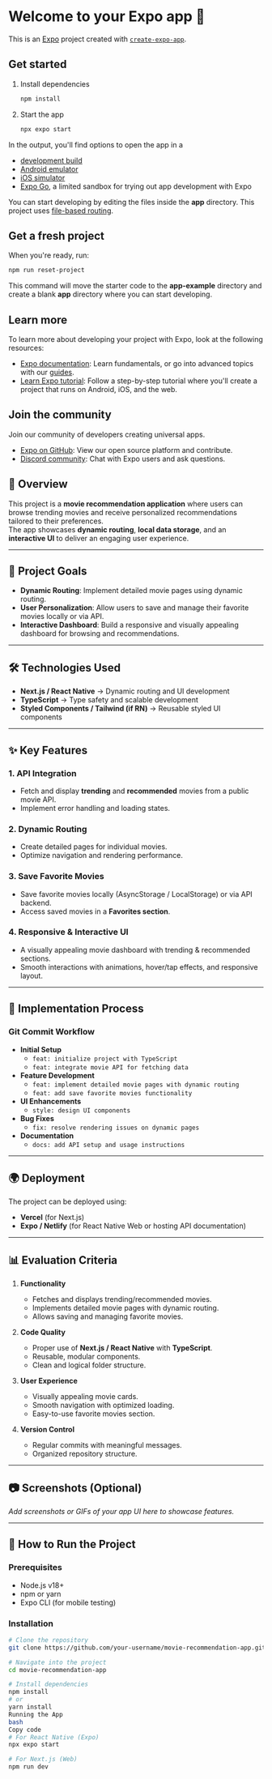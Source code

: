 # Welcome to your Expo app 👋

This is an [Expo](https://expo.dev) project created with [`create-expo-app`](https://www.npmjs.com/package/create-expo-app).

## Get started

1. Install dependencies

   ```bash
   npm install
   ```

2. Start the app

   ```bash
   npx expo start
   ```

In the output, you'll find options to open the app in a

- [development build](https://docs.expo.dev/develop/development-builds/introduction/)
- [Android emulator](https://docs.expo.dev/workflow/android-studio-emulator/)
- [iOS simulator](https://docs.expo.dev/workflow/ios-simulator/)
- [Expo Go](https://expo.dev/go), a limited sandbox for trying out app development with Expo

You can start developing by editing the files inside the **app** directory. This project uses [file-based routing](https://docs.expo.dev/router/introduction).

## Get a fresh project

When you're ready, run:

```bash
npm run reset-project
```

This command will move the starter code to the **app-example** directory and create a blank **app** directory where you can start developing.

## Learn more

To learn more about developing your project with Expo, look at the following resources:

- [Expo documentation](https://docs.expo.dev/): Learn fundamentals, or go into advanced topics with our [guides](https://docs.expo.dev/guides).
- [Learn Expo tutorial](https://docs.expo.dev/tutorial/introduction/): Follow a step-by-step tutorial where you'll create a project that runs on Android, iOS, and the web.

## Join the community

Join our community of developers creating universal apps.

- [Expo on GitHub](https://github.com/expo/expo): View our open source platform and contribute.
- [Discord community](https://chat.expo.dev): Chat with Expo users and ask questions.

## 📖 Overview
This project is a **movie recommendation application** where users can browse trending movies and receive personalized recommendations tailored to their preferences.  
The app showcases **dynamic routing**, **local data storage**, and an **interactive UI** to deliver an engaging user experience.

---

## 🎯 Project Goals
- **Dynamic Routing**: Implement detailed movie pages using dynamic routing.  
- **User Personalization**: Allow users to save and manage their favorite movies locally or via API.  
- **Interactive Dashboard**: Build a responsive and visually appealing dashboard for browsing and recommendations.  

---

## 🛠️ Technologies Used
- **Next.js / React Native** → Dynamic routing and UI development  
- **TypeScript** → Type safety and scalable development  
- **Styled Components / Tailwind (if RN)** → Reusable styled UI components  

---

## ✨ Key Features

### 1. API Integration
- Fetch and display **trending** and **recommended** movies from a public movie API.  
- Implement error handling and loading states.  

### 2. Dynamic Routing
- Create detailed pages for individual movies.  
- Optimize navigation and rendering performance.  

### 3. Save Favorite Movies
- Save favorite movies locally (AsyncStorage / LocalStorage) or via API backend.  
- Access saved movies in a **Favorites section**.  

### 4. Responsive & Interactive UI
- A visually appealing movie dashboard with trending & recommended sections.  
- Smooth interactions with animations, hover/tap effects, and responsive layout.  

---

## 🚀 Implementation Process

### Git Commit Workflow
- **Initial Setup**
  - `feat: initialize project with TypeScript`
  - `feat: integrate movie API for fetching data`
- **Feature Development**
  - `feat: implement detailed movie pages with dynamic routing`
  - `feat: add save favorite movies functionality`
- **UI Enhancements**
  - `style: design UI components`
- **Bug Fixes**
  - `fix: resolve rendering issues on dynamic pages`
- **Documentation**
  - `docs: add API setup and usage instructions`

---

## 🌍 Deployment
The project can be deployed using:  
- **Vercel** (for Next.js)  
- **Expo / Netlify** (for React Native Web or hosting API documentation)  

---

## 📊 Evaluation Criteria
1. **Functionality**
   - Fetches and displays trending/recommended movies.  
   - Implements detailed movie pages with dynamic routing.  
   - Allows saving and managing favorite movies.  

2. **Code Quality**
   - Proper use of **Next.js / React Native** with **TypeScript**.  
   - Reusable, modular components.  
   - Clean and logical folder structure.  

3. **User Experience**
   - Visually appealing movie cards.  
   - Smooth navigation with optimized loading.  
   - Easy-to-use favorite movies section.  

4. **Version Control**
   - Regular commits with meaningful messages.  
   - Organized repository structure.  

---

## 📷 Screenshots (Optional)
_Add screenshots or GIFs of your app UI here to showcase features._

---

## 📌 How to Run the Project

### Prerequisites
- Node.js v18+  
- npm or yarn  
- Expo CLI (for mobile testing)  

### Installation
```bash
# Clone the repository
git clone https://github.com/your-username/movie-recommendation-app.git

# Navigate into the project
cd movie-recommendation-app

# Install dependencies
npm install
# or
yarn install
Running the App
bash
Copy code
# For React Native (Expo)
npx expo start

# For Next.js (Web)
npm run dev
